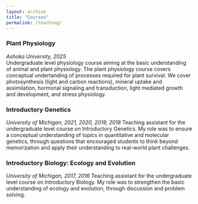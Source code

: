 ```yaml
---
layout: archive
title: "Courses"
permalink: /teaching/
---
```


### **Plant Physiology**
*Ashoka University, 2025*  
Undergraduate level physiology course aiming at the basic understanding of animal and plant physiology. The plant          physiology course covers conceptual undertanding of processes required for plant survival. We cover photosynthesis         (light and carbon reactions), mineral uptake and assimilation, hormonal signaling and transduction, light mediated         growth and development, and stress physiology.
<br/>
### **Introductory Genetics**
*University of Michigan, 2021, 2020, 2019, 2018* 
Teaching assistant for the undergraduate level course on Introductory Genetics. My role was to ensure a conceptual understanding of topics in quantitative and molecular genetics, through questions that encouraged students to think beyond memorization and apply their understanding to real-world plant challenges. 
<br/>
### **Introductory Biology: Ecology and Evolution**
*University of Michigan, 2017, 2016* 
Teaching assistant for the undergraduate level course on Introductory Biology. My role was to strengthen the basic understanding of ecology and evolution, through discussion and problem solving. 


